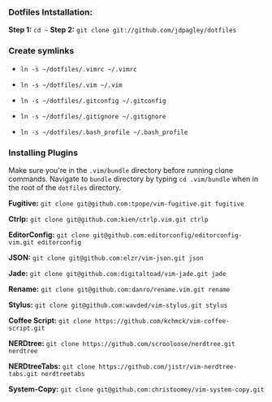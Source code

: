 ### Dotfiles Intstallation:

  **Step 1:** `cd ~`
  **Step 2:** `git clone git://github.com/jdpagley/dotfiles`

### Create symlinks

*  `ln -s ~/dotfiles/.vimrc ~/.vimrc`

*  `ln -s ~/dotfiles/.vim ~/.vim`

*  `ln -s ~/dotfiles/.gitconfig ~/.gitconfig`

*  `ln -s ~/dotfiles/.gitignore ~/.gitignore`

*  `ln -s ~/dotfiles/.bash_profile ~/.bash_profile`

### Installing Plugins

  Make sure you're in the `.vim/bundle` directory before running clone commands.
  Navigate to `bundle` directory by typing `cd .vim/bundle` when in the root of the `dotfiles` directory.

  **Fugitive:** `git clone git@github.com:tpope/vim-fugitive.git fugitive`

  **Ctrlp:** `git clone git@github.com:kien/ctrlp.vim.git ctrlp`

  **EditorConfig:** `git clone git@github.com:editorconfig/editorconfig-vim.git editorconfig`

  **JSON:** `git clone git@github.com:elzr/vim-json.git json`

  **Jade:** `git clone git@github.com:digitaltoad/vim-jade.git jade`

  **Rename:** `git clone git@github.com:danro/rename.vim.git rename`

  **Stylus:** `git clone git@github.com:wavded/vim-stylus.git stylus`

  **Coffee Script:** `git clone https://github.com/kchmck/vim-coffee-script.git`

  **NERDtree:** `git clone https://github.com/scrooloose/nerdtree.git nerdtree`

  **NERDtreeTabs:** `git clone https://github.com/jistr/vim-nerdtree-tabs.git nerdtreetabs`

  **System-Copy:** `git clone git@github.com:christoomey/vim-system-copy.git`


